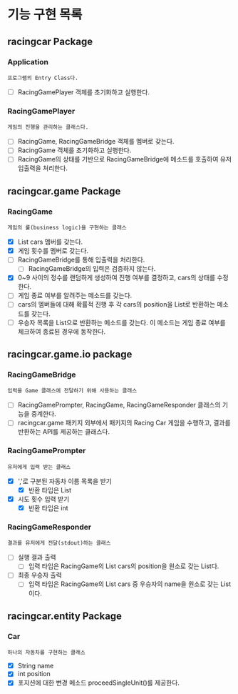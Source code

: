 # 기능 구현 목록

## racingcar Package

### Application
    프로그램의 Entry Class다.
- [ ] RacingGamePlayer 객체를 초기화하고 실행한다.

### RacingGamePlayer
    게임의 진행을 관리하는 클래스다.
- [ ] RacingGame, RacingGameBridge 객체를 멤버로 갖는다.
- [ ] RacingGame 객체를 초기화하고 실행한다.
- [ ] RacingGame의 상태를 기반으로 RacingGameBridge에 메소드를 호출하여 유저 입출력을 처리한다.

## racingcar.game Package

### RacingGame
    게임의 룰(business logic)을 구현하는 클래스
- [x] List<Car> cars 멤버를 갖는다.
- [x] 게임 횟수를 멤버로 갖는다.
- [ ] RacingGameBridge를 통해 입출력을 처리한다.
  - [ ] RacingGameBridge의 입력은 검증하지 않는다.
- [x] 0~9 사이의 정수를 랜덤하게 생성하여 진행 여부를 결정하고, cars의 상태를 수정한다.
- [ ] 게임 종료 여부를 알려주는 메소드를 갖는다.
- [ ] cars의 멤버들에 대해 확률적 진행 후 각 cars의 position을 List<Integer>로 반환하는 메소드를 갖는다.
- [ ] 우승자 목록을 List<String>으로 반환하는 메소드를 갖는다. 이 메소드는 게임 종료 여부를 체크하여 종료된 경우에 동작한다.

## racingcar.game.io package

### RacingGameBridge
    입력을 Game 클래스에 전달하기 위해 사용하는 클래스
- [ ] RacingGamePrompter, RacingGame, RacingGameResponder 클래스의 기능을 중계한다.
- [ ] racingcar.game 패키지 외부에서 패키지의 Racing Car 게임을 수행하고, 결과를 반환하는 API를 제공하는 클래스다.

### RacingGamePrompter
    유저에게 입력 받는 클래스
- [x] ','로 구분된 자동차 이름 목록을 받기
    - [x] 반환 타입은 List<Integer>
- [x] 시도 횟수 입력 받기
    - [x] 반환 타입은 int

### RacingGameResponder
    결과를 유저에게 전달(stdout)하는 클래스
- [ ] 실행 결과 출력
    - [ ] 입력 타입은 RacingGame의 List<Car> cars의 position을 원소로 갖는 List<Integer>다.
- [ ] 최종 우승자 출력
    - [ ] 입력 타입은 RacingGame의 List<Car> cars 중 우승자의 name을 원소로 갖는 List<String>이다.

## racingcar.entity Package

### Car
    하나의 자동차를 구현하는 클래스
- [x] String name
- [x] int position
- [x] 포지션에 대한 변경 메소드 proceedSingleUnit()를 제공한다.
